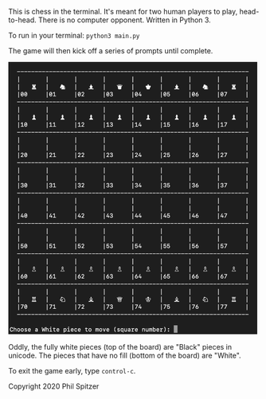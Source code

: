This is chess in the terminal. It's meant for two human players to play, head-to-head.
There is no computer opponent. Written in Python 3.

To run in your terminal:
`python3 main.py`

The game will then kick off a series of prompts until complete.

<img src="images/screenshot.png" width=500>

Oddly, the fully white pieces (top of the board) are "Black" pieces in unicode.
The pieces that have no fill (bottom of the board) are "White".

To exit the game early, type `control-c`.

Copyright 2020 Phil Spitzer
